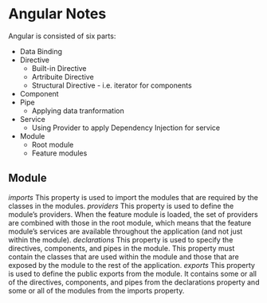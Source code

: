 # Angular Notes

Angular is consisted of six parts:
- Data Binding
- Directive
  - Built-in Directive
  - Artribuite Directive
  - Structural Directive - i.e. iterator for components
- Component
- Pipe
  - Applying data tranformation
- Service
  - Using Provider to apply Dependency Injection for service
- Module
  - Root module
  - Feature modules




## Module
*imports* This property is used to import the modules that are required by the classes in the modules.
*providers* This property is used to define the module’s providers. When the feature module is
loaded, the set of providers are combined with those in the root module, which means
that the feature module’s services are available throughout the application (and not just
within the module).
*declarations* This property is used to specify the directives, components, and pipes in the module.
This property must contain the classes that are used within the module and those that are
exposed by the module to the rest of the application.
*exports* This property is used to define the public exports from the module. It contains some or all
of the directives, components, and pipes from the declarations property and some or all
of the modules from the imports property.
